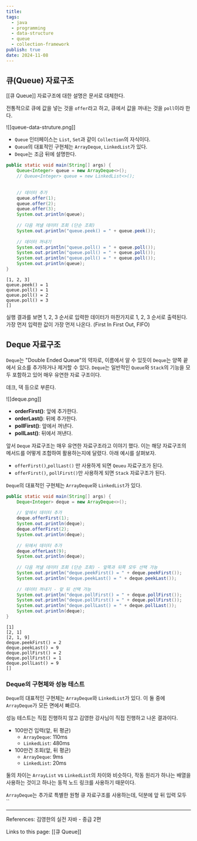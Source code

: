 ```yaml
---
title: 
tags:
  - java
  - programming
  - data-structure
  - queue
  - collection-framework
publish: true
date: 2024-11-08
---
```

## 큐(Queue) 자료구조
[[큐 Queue]] 자료구조에 대한 설명은 문서로 대체한다.

전통적으로 큐에 값을 넣는 것을 `offer`라고 하고, 큐에서 값을 꺼내는 것을 `poll`이라 한다.

![[queue-data-struture.png]]

- `Queue` 인터페이스는 `List`, `Set`과 같이 `Collection`의 자식이다.
- `Queue`의 대표적인 구현체는 `ArrayDeque`, `LinkedList`가 있다.
- `Deque`는 조금 뒤에 설명한다.

```java
public static void main(String[] args) {  
    Queue<Integer> queue = new ArrayDeque<>();  
    // Queue<Integer> queue = new LinkedList<>();  
  
  
    // 데이터 추가  
    queue.offer(1);  
    queue.offer(2);  
    queue.offer(3);  
    System.out.println(queue);  
  
    // 다음 꺼낼 데이터 조회 (단순 조회)  
    System.out.println("queue.peek() = " + queue.peek());  
  
    // 데이터 꺼내기  
    System.out.println("queue.poll() = " + queue.poll());  
    System.out.println("queue.poll() = " + queue.poll());  
    System.out.println("queue.poll() = " + queue.poll());  
    System.out.println(queue);  
}
```

```title="실행 결과"
[1, 2, 3]
queue.peek() = 1
queue.poll() = 1
queue.poll() = 2
queue.poll() = 3
[]
```

실행 결과를 보면 1, 2, 3 순서로 입력한 데이터가 마찬가지로 1, 2, 3 순서로 출력된다. 가장 먼저 입력한 값이 가장 먼저 나온다. (First In First Out, FIFO)

## Deque 자료구조
`Deque`는 "Double Ended Queue"의 약자로, 이름에서 알 수 있듯이 `Deque`는 양쪽 끝에서 요소를 추가하거나 제거할 수 있다. `Deque`는 일반적인 `Queue`와 `Stack`의 기능을 모두 포함하고 있어 매우 유연한 자료 구조이다.

데크, 덱 등으로 부른다.

![[deque.png]]
- **orderFirst()**: 앞에 추가한다.
- **orderLast()**: 뒤에 추가한다.
- **pollFirst()**: 앞에서 꺼낸다.
- **pollLast()**: 뒤에서 꺼낸다.

앞서 `Deque` 자료구조는 매우 유연한 자료구조라고 이야기 했다. 이는 해당 자료구조의 메서드를 어떻게 조합하여 활용하는지에 달렸다. 아래 예시를 살펴보자.

- `offerFirst()`,`pollLast()` 만 사용하게 되면 `Qeueu` 자료구조가 된다.
- `offerFirst()`, `pollFirst()`만 사용하게 되면 `Stack` 자료구조가 된다.

`Deque`의 대표적인 구현체는 `ArrayDeque`와 `LinkedList`가 있다.

```java
public static void main(String[] args) {  
    Deque<Integer> deque = new ArrayDeque<>();  
  
    // 앞에서 데이터 추가  
    deque.offerFirst(1);  
    System.out.println(deque);  
    deque.offerFirst(2);  
    System.out.println(deque);  
  
    // 뒤에서 데이터 추가  
    deque.offerLast(9);  
    System.out.println(deque);  
  
    // 다음 꺼낼 데이터 조회 (단순 조회) - 앞쪽과 뒤쪽 모두 선택 가능  
    System.out.println("deque.peekFirst() = " + deque.peekFirst());  
    System.out.println("deque.peekLast() = " + deque.peekLast());  
  
    // 데이터 꺼내기 - 앞 뒤 선택 가능  
    System.out.println("deque.pollFirst() = " + deque.pollFirst());  
    System.out.println("deque.pollFirst() = " + deque.pollFirst());  
    System.out.println("deque.pollLast() = " + deque.pollLast());  
    System.out.println(deque);  
}
```

```title="실행 결과"
[1]
[2, 1]
[2, 1, 9]
deque.peekFirst() = 2
deque.peekLast() = 9
deque.pollFirst() = 2
deque.pollFirst() = 1
deque.pollLast() = 9
[]
```

### Deque의 구현체와 성능 테스트
`Deque`의 대표적인 구현체는 `ArrayDeque`와 `LinkedList`가 있다. 이 둘 중에 `ArrayDeque`가 모든 면에서 빠르다.

성능 테스트는 직접 진행하지 않고 김영한 강사님이 직접 진행하고 나온 결과이다.

- 100만건 입력(앞, 뒤 평균)
	- `ArrayDeque`: 110ms
	- `LinkedList`: 480ms
- 100만건 조회(앞, 뒤 평균)
	- `ArrayDeque`: 9ms
	- `LinkedList`: 20ms

둘의 차이는 `ArrayList` vs  `LinkedList`의 차이와 비슷하다, 작동 원리가 하나는 배열을 사용하는 것이고 하나는 동적 노드 링크를 사용하기 때문이다.

`ArrayDeque`는 추가로 특별한 원형 큐 자료구조를 사용하는데, 덕분에 앞 뒤 입력 모두 ``


---
References: 김영한의 실전 자바 - 중급 2편

Links to this page: [[큐 Queue]]